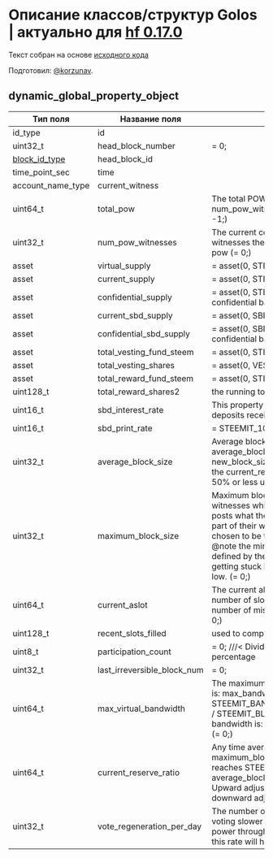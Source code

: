 # Описание классов/структур Golos | актуально для [hf 0.17.0](https://github.com/GolosChain/golos/releases/tag/v0.17.0)
Текст собран на основе [исходного кода](https://github.com/GolosChain/golos/tree/master/libraries/chain/include/golos/chain/global_property_object.hpp)

Подготовил: [@korzunav](https://golos.io/@korzunav).

## dynamic_global_property_object


|Тип поля|Название поля|Описание|
|--------|-------------|--------|
|id_type|id||
|uint32_t|head_block_number|= 0;|
|[block_id_type](block_id_type.md)|head_block_id||
|time_point_sec|time||
|account_name_type|current_witness||
|uint64_t|total_pow|The total POW accumulated, aka the sum of num_pow_witness at the time new POW is added (= -1;)|
|uint32_t|num_pow_witnesses|The current count of how many pending POW witnesses there are, determines the difficulty of doing pow (= 0;)|
|asset|virtual_supply|= asset(0, STEEM_SYMBOL);|
|asset|current_supply|= asset(0, STEEM_SYMBOL);|
|asset|confidential_supply|= asset(0, STEEM_SYMBOL); ///< total asset held in confidential balances|
|asset|current_sbd_supply|= asset(0, SBD_SYMBOL);|
|asset|confidential_sbd_supply|= asset(0, SBD_SYMBOL); ///< total asset held in confidential balances|
|asset|total_vesting_fund_steem|= asset(0, STEEM_SYMBOL);|
|asset|total_vesting_shares|= asset(0, VESTS_SYMBOL);|
|asset|total_reward_fund_steem|= asset(0, STEEM_SYMBOL);|
|uint128_t|total_reward_shares2|the running total of REWARD^2|
|uint16_t|sbd_interest_rate|This property defines the interest rate that SBD deposits receive. (= 0;)|
|uint16_t|sbd_print_rate|= STEEMIT_100_PERCENT;|
|uint32_t|average_block_size|Average block size is updated every block to be: average_block_size = (99 * average_block_size + new_block_size) / 100 This property is used to update the current_reserve_ratio to maintain approximately 50% or less utilization of network capacity. (= 0;)|
|uint32_t|maximum_block_size|Maximum block size is decided by the set of active witnesses which change every round. Each witness posts what they think the maximum size should be as part of their witness properties, the median size is chosen to be the maximum block size for the round. @note the minimum value for maximum_block_size is defined by the protocol to prevent the network from getting stuck by witnesses attempting to set this too low. (= 0;)|
|uint64_t|current_aslot|The current absolute slot number. Equal to the total number of slots since genesis. Also equal to the total number of missed slots plus head_block_number. (= 0;)|
|uint128_t|recent_slots_filled|used to compute witness participation.|
|uint8_t|participation_count|= 0; ///< Divide by 128 to compute participation percentage|
|uint32_t|last_irreversible_block_num|= 0;|
|uint64_t|max_virtual_bandwidth|The maximum bandwidth the blockchain can support is: max_bandwidth = maximum_block_size * STEEMIT_BANDWIDTH_AVERAGE_WINDOW_SECONDS / STEEMIT_BLOCK_INTERVAL The maximum virtual bandwidth is: max_bandwidth * current_reserve_ratio (= 0;)|
|uint64_t|current_reserve_ratio|Any time average_block_size <= 50% maximum_block_size this value grows by 1 until it reaches STEEMIT_MAX_RESERVE_RATIO. Any time average_block_size is greater than 50% it falls by 1%. Upward adjustments happen once per round, downward adjustments happen every block. (= 1;)|
|uint32_t|vote_regeneration_per_day|The number of votes regenerated per day. Any user voting slower than this rate will be "wasting" voting power through spillover; any user voting faster than this rate will have their votes reduced. (= 40;)|
